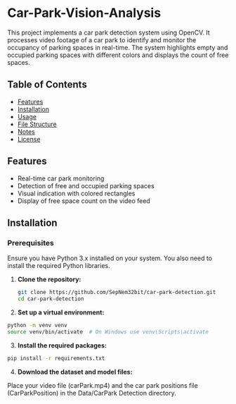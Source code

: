 # Car-Park-Vision-Analysis

This project implements a car park detection system using OpenCV. It processes video footage of a car park to identify and monitor the occupancy of parking spaces in real-time. The system highlights empty and occupied parking spaces with different colors and displays the count of free spaces.

## Table of Contents
- [Features](#features)
- [Installation](#installation)
- [Usage](#usage)
- [File Structure](#file-structure)
- [Notes](#notes)
- [License](#license)

## Features
- Real-time car park monitoring
- Detection of free and occupied parking spaces
- Visual indication with colored rectangles
- Display of free space count on the video feed

## Installation

### Prerequisites

Ensure you have Python 3.x installed on your system. You also need to install the required Python libraries.

1. **Clone the repository:**

   ```bash
   git clone https://github.com/SepNem32bit/car-park-detection.git
   cd car-park-detection
   ```

2. **Set up a virtual environment:**

```bash
python -m venv venv
source venv/bin/activate  # On Windows use venv\Scripts\activate
```

3. **Install the required packages:**

```bash
pip install -r requirements.txt
```
4. **Download the dataset and model files:**

Place your video file (carPark.mp4) and the car park positions file (CarParkPosition) in the Data/CarPark Detection directory.

